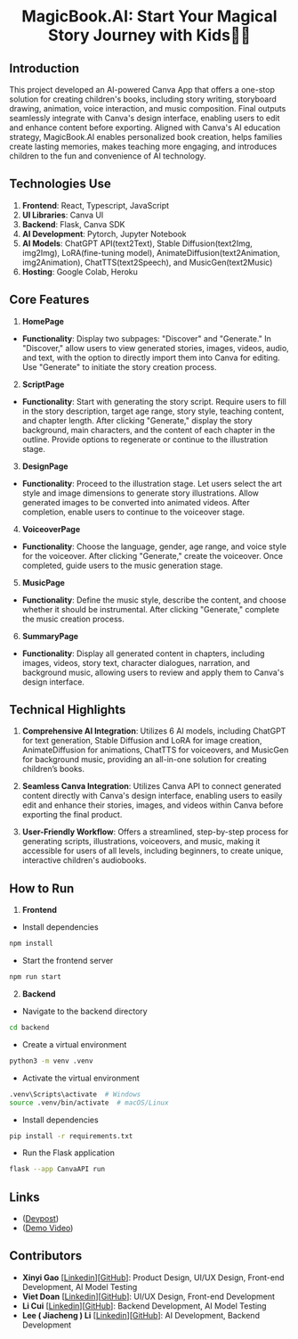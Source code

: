 <h1 align="center">MagicBook.AI: Start Your Magical Story Journey with Kids🔮🌈</h1>

## **Introduction**

This project developed an AI-powered Canva App that offers a one-stop solution for creating children's books, including story writing, storyboard drawing, animation, voice interaction, and music composition. Final outputs seamlessly integrate with Canva's design interface, enabling users to edit and enhance content before exporting. Aligned with Canva's AI education strategy, MagicBook.AI enables personalized book creation, helps families create lasting memories, makes teaching more engaging, and introduces children to the fun and convenience of AI technology.

## **Technologies Use**
1. **Frontend**: React, Typescript, JavaScript
2. **UI Libraries**: Canva UI
3. **Backend**: Flask, Canva SDK
4. **AI Development**: Pytorch, Jupyter Notebook
5. **AI Models**: ChatGPT API(text2Text), Stable Diffusion(text2Img, img2Img), LoRA(fine-tuning model), AnimateDiffusion(text2Animation, img2Animation), ChatTTS(text2Speech), and MusicGen(text2Music)
6. **Hosting**: Google Colab, Heroku

## **Core Features**

1. **HomePage**

- **Functionality**: Display two subpages: "Discover" and "Generate." In "Discover," allow users to view generated stories, images, videos, audio, and text, with the option to directly import them into Canva for editing. Use "Generate" to initiate the story creation process.

2. **ScriptPage**

- **Functionality**: Start with generating the story script. Require users to fill in the story description, target age range, story style, teaching content, and chapter length. After clicking "Generate," display the story background, main characters, and the content of each chapter in the outline. Provide options to regenerate or continue to the illustration stage.
  
3. **DesignPage**

- **Functionality**: Proceed to the illustration stage. Let users select the art style and image dimensions to generate story illustrations. Allow generated images to be converted into animated videos. After completion, enable users to continue to the voiceover stage.

4. **VoiceoverPage**

- **Functionality**: Choose the language, gender, age range, and voice style for the voiceover. After clicking "Generate," create the voiceover. Once completed, guide users to the music generation stage.

5. **MusicPage**

- **Functionality**: Define the music style, describe the content, and choose whether it should be instrumental. After clicking "Generate," complete the music creation process.

6. **SummaryPage**

- **Functionality**: Display all generated content in chapters, including images, videos, story text, character dialogues, narration, and background music, allowing users to review and apply them to Canva's design interface.

## Technical Highlights

1. **Comprehensive AI Integration**: Utilizes 6 AI models, including ChatGPT for text generation, Stable Diffusion and LoRA for image creation, AnimateDiffusion for animations, ChatTTS for voiceovers, and MusicGen for background music, providing an all-in-one solution for creating children’s books.

2. **Seamless Canva Integration**: Utilizes Canva API to connect generated content directly with Canva's design interface, enabling users to easily edit and enhance their stories, images, and videos within Canva before exporting the final product.

3. **User-Friendly Workflow**: Offers a streamlined, step-by-step process for generating scripts, illustrations, voiceovers, and music, making it accessible for users of all levels, including beginners, to create unique, interactive children's audiobooks.

## How to Run

1. **Frontend**

- Install dependencies

```bash
npm install
```

- Start the frontend server

```bash
npm run start
```

2. **Backend**

- Navigate to the backend directory

```bash
cd backend
```

- Create a virtual environment

```bash
python3 -m venv .venv
```

- Activate the virtual environment

```bash
.venv\Scripts\activate  # Windows
source .venv/bin/activate  # macOS/Linux
```

- Install dependencies

```bash
pip install -r requirements.txt
```

- Run the Flask application

```bash
flask --app CanvaAPI run
```

## Links

- ([Devpost](https://devpost.com/software/magicbook-ai))
- ([Demo Video](https://youtu.be/55oBUx3e9Ew?si=yQjwCAk-D6q2AKPH))

## Contributors

- **Xinyi Gao** [[Linkedin](https://www.linkedin.com/in/xinyi-gao-cn/)][[GitHub](https://github.com/Joan-gao)]: Product Design, UI/UX Design, Front-end Development, AI Model Testing
- **Viet Doan** [[Linkedin](https://www.linkedin.com/in/viet-doan-vqd/)][[GitHub](https://github.com/viet-doan)]: UI/UX Design, Front-end Development
- **Li Cui** [[Linkedin](https://www.linkedin.com/in/li-cui-73809027b)][[GitHub](https://github.com/amandaliberaann)]: Backend Development, AI Model Testing
- **Lee ( Jiacheng ) Li** [[Linkedin](https://www.linkedin.com/in/jiacheng-li-b17b41242/)][[GitHub](https://github.com/ljc0359)]: AI Development, Backend Development
